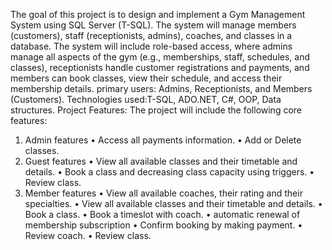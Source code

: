 
The goal of this project is to design and implement a Gym Management System using SQL Server (T-SQL). The system will manage members (customers), staff (receptionists, admins), coaches, and classes in a database. The system will include role-based access, where admins manage all aspects of the gym (e.g., memberships, staff, schedules, and classes), receptionists handle customer registrations and payments, and members can book classes, view their schedule, and access their membership details.
primary users: Admins, Receptionists, and Members (Customers).
Technologies used:T-SQL, ADO.NET, C#, OOP, Data structures.
Project Features:
The project will include the following core features:
1.	Admin features
•	Access all payments information.
•	Add or Delete classes.
2. Guest features
•	View all available classes and their timetable and details.
•	Book a class and decreasing class capacity using triggers.
•	Review class.
3. Member features
•	View all available coaches, their rating and their specialties.
•	View all available classes and their timetable and details.
•	Book a class.
•	Book a timeslot with coach.
• automatic renewal of membership subscription
•	Confirm booking by making payment.
•	Review coach.
•	Review class.
